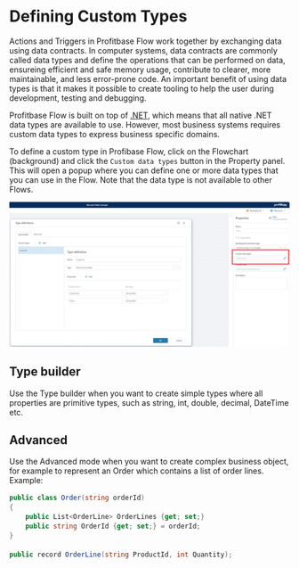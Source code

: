 # Defining Custom Types

Actions and Triggers in Profitbase Flow work together by exchanging data using data contracts. In computer systems, data contracts are commonly called data types and define the operations that can be performed on data, ensureing efficient and safe memory usage, contribute to clearer, more maintainable, and less error-prone code. An important benefit of using data types is that it makes it possible to create tooling to help the user during development, testing and debugging.  

Profitbase Flow is built on top of [.NET](https://dotnet.microsoft.com/en-us/), which means that all native .NET data types are available to use. However, most business systems requires custom data types to express business specific domains.

To define a custom type in Profibase Flow, click on the Flowchart (background) and click the `Custom data types` button in the Property panel.   
This will open a popup where you can define one or more data types that you can use in the Flow. Note that the data type is not available to other Flows.

![img](/images/flow/custom-data-types.png)

## Type builder

Use the Type builder when you want to create simple types where all properties are primitive types, such as string, int, double, decimal, DateTime etc.

## Advanced

Use the Advanced mode when you want to create complex business object, for example to represent an Order which contains a list of order lines.  
Example:
```csharp
public class Order(string orderId)
{
    public List<OrderLine> OrderLines {get; set;}
    public string OrderId {get; set;} = orderId;
}

public record OrderLine(string ProductId, int Quantity);
```
